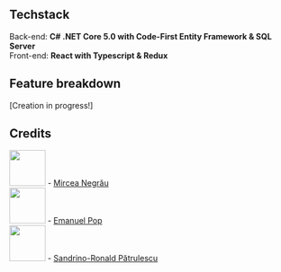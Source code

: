 ## Techstack
Back-end: <b>C# .NET Core 5.0 with Code-First Entity Framework & SQL Server</b></br>
Front-end: <b>React with Typescript & Redux</b>

## Feature breakdown
[Creation in progress!]

## Credits
<img src="https://avatars.githubusercontent.com/u/74305289?v=4" width="64" height="64" /> - <a href="https://github.com/mircea-negrau">Mircea Negrău </br></a>
<img src="https://avatars.githubusercontent.com/u/56311915?v=4" width="64" height="64" /> - <a href="https://github.com/PopEmanuel">Emanuel Pop </br></a>
<img src="https://avatars.githubusercontent.com/u/72080700?v=4" width="64" height="64" /> - <a href="https://github.com/Patrulescu-Ronald-Sandrino">Sandrino-Ronald Pătrulescu</a>
